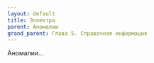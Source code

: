 ```yaml
---
layout: default
title: Эллектра
parent: Аномалии
grand_parent: Глава 5. Справочная информация
---
```


Аномалии...